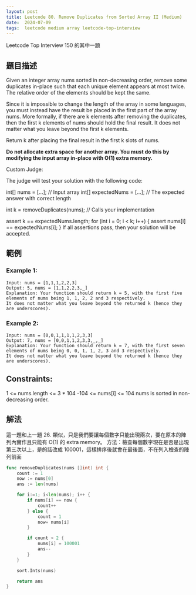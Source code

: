 ```yaml
---
layout: post
title: Leetcode 80. Remove Duplicates from Sorted Array II (Medium)
date:  2024-07-09
tags:  leetcode medium array leetcode-top-interview
---
```

Leetcode Top Interview 150 的其中一題

## 題目描述
Given an integer array nums sorted in non-decreasing order, remove some duplicates in-place such that each unique element appears at most twice. The relative order of the elements should be kept the same.

Since it is impossible to change the length of the array in some languages, you must instead have the result be placed in the first part of the array nums. More formally, if there are k elements after removing the duplicates, then the first k elements of nums should hold the final result. It does not matter what you leave beyond the first k elements.

Return k after placing the final result in the first k slots of nums.

**Do not allocate extra space for another array. You must do this by modifying the input array in-place with O(1) extra memory.**

Custom Judge:

The judge will test your solution with the following code:

int[] nums = [...]; // Input array
int[] expectedNums = [...]; // The expected answer with correct length

int k = removeDuplicates(nums); // Calls your implementation

assert k == expectedNums.length;
for (int i = 0; i < k; i++) {
    assert nums[i] == expectedNums[i];
}
If all assertions pass, then your solution will be accepted.

 

## 範例
### Example 1:
```
Input: nums = [1,1,1,2,2,3]
Output: 5, nums = [1,1,2,2,3,_]
Explanation: Your function should return k = 5, with the first five elements of nums being 1, 1, 2, 2 and 3 respectively.
It does not matter what you leave beyond the returned k (hence they are underscores).
```

### Example 2:
```
Input: nums = [0,0,1,1,1,1,2,3,3]
Output: 7, nums = [0,0,1,1,2,3,3,_,_]
Explanation: Your function should return k = 7, with the first seven elements of nums being 0, 0, 1, 1, 2, 3 and 3 respectively.
It does not matter what you leave beyond the returned k (hence they are underscores).
 ```

## Constraints:

1 <= nums.length <= 3 * 104
-104 <= nums[i] <= 104
nums is sorted in non-decreasing order.

## 解法
這一題和上一題 26. 類似，只是我們要讓每個數字只能出現兩次，要在原本的陣列內實作且只能有 O(1) 的 extra memory。
方法：檢查每個數字現在是否是出現第三次以上，是的話改成 100001，這樣排序後就會在最後面，不在列入檢查的陣列前面

``` go 
func removeDuplicates(nums []int) int {
    count := 1
    now := nums[0]
    ans := len(nums)

    for i:=1; i<len(nums); i++ {
        if nums[i] == now {
            count++
        } else {
            count = 1
            now= nums[i]
        }

        if count > 2 {
            nums[i] = 100001
            ans--
        }
    }

    sort.Ints(nums)

    return ans
}
```